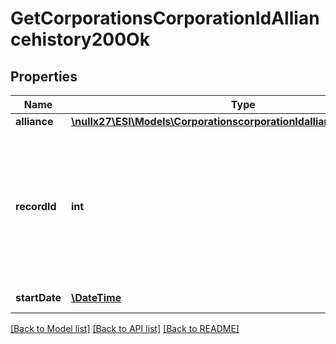 # GetCorporationsCorporationIdAlliancehistory200Ok

## Properties
Name | Type | Description | Notes
------------ | ------------- | ------------- | -------------
**alliance** | [**\nullx27\ESI\Models\CorporationscorporationIdalliancehistoryAlliance**](CorporationscorporationIdalliancehistoryAlliance.md) |  | [optional] 
**recordId** | **int** | An incrementing ID that can be used to canonically establish order of records in cases where dates may be ambiguous | 
**startDate** | [**\DateTime**](\DateTime.md) | start_date string | 

[[Back to Model list]](../README.md#documentation-for-models) [[Back to API list]](../README.md#documentation-for-api-endpoints) [[Back to README]](../README.md)


